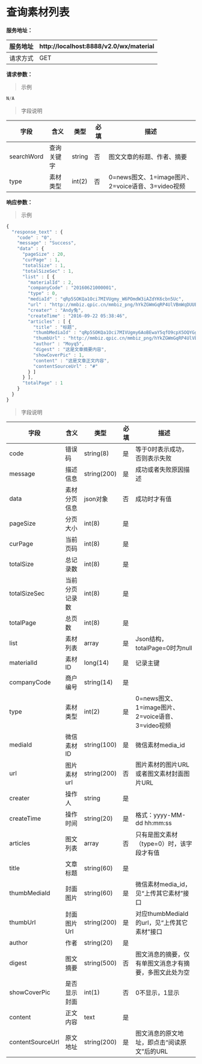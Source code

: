 # 查询素材列表

**服务地址：**

| 服务地址 | http:\/\/localhost:8888\/v2.0\/wx\/material |
| --- | --- |
| 请求方式 | GET |

**请求参数：**

> 示例

```js
N/A
```

> 字段说明

| **字段** | **含义** | **类型** | **必填** | **描述** |
| --- | --- | --- | --- | --- |
| searchWord | 查询关键字 | string | 否 | 图文文章的标题、作者、摘要 |
| type | 素材类型 | int\(2\) | 否 | 0=news图文、1=image图片、2=voice语音、3=video视频 |

**响应参数：**

> 示例

```js
{
  "response_text" : {
    "code" : "0",
    "message" : "Success",
    "data" : {
      "pageSize" : 20,
      "curPage" : 1,
      "totalSize" : 1,
      "totalSizeSec" : 1,
      "list" : [ {
        "materialId" : 2,
        "companyCode" : "20160621000001",
        "type" : 0,
        "mediaId" : "qRp5SOKQa1Oci7MIVUgmy_W6POmdW3iAZdYK6cbn5Uc",
        "url" : "http://mmbiz.qpic.cn/mmbiz_png/hYkZGWmGqRP4UlVBmWqDUUEEVeTvVhbxTvCAVBzDT3NSS3u8F000MqyBZGWHy0a1uT0us49NfReCcUiab57zribA/0?wx_fmt=png",
        "creater" : "Andy兔",
        "createTime" : "2016-09-22 05:38:46",
        "articles" : [ {
          "title" : "标题",
          "thumbMediaId" : "qRp5SOKQa1Oci7MIVUgmy6AoBEwaY5qfO9cpX5OQYGg",
          "thumbUrl" : "http://mmbiz.qpic.cn/mmbiz_png/hYkZGWmGqRP4UlVBmWqDUUEEVeTvVhbxTvCAVBzDT3NSS3u8F000MqyBZGWHy0a1uT0us49NfReCcUiab57zribA/0?wx_fmt=png",
          "author" : "Moyq5",
          "digest" : "这是文章摘要内容",
          "showCoverPic" : 1,
          "content" : "这是文章正文内容",
          "contentSourceUrl" : "#"
        } ]
      } ],
      "totalPage" : 1
    }
  }
}
```

> 字段说明

| **字段** | **含义** | **类型** | **必填** | **描述** |
| --- | --- | --- | --- | --- |
| code | 错误码 | string\(8\) | 是 | 等于0时表示成功，否则表示失败 |
| message | 描述信息 | string\(200\) | 是 | 成功或者失败原因描述 |
| data | 素材分页信息 | json对象 | 否 | 成功时才有值 |
| pageSize | 分页大小 | int\(8\) | 是 |  |
| curPage | 当前页码 | int\(8\) | 是 |  |
| totalSize | 总记录数 | int\(8\) | 是 |  |
| totalSizeSec | 当前分页记录数 | int\(8\) | 是 |  |
| totalPage | 总页数 | int\(8\) | 是 |  |
| list | 素材列表 | array | 是 | Json结构，totalPage=0时为null |
| materialId | 素材ID | long\(14\) | 是 | 记录主键 |
| companyCode | 商户编号 | string\(14\) | 是 |  |
| type | 素材类型 | int\(2\) | 是 | 0=news图文、1=image图片、2=voice语音、3=video视频 |
| mediaId | 微信素材ID | string\(100\) | 是 | 微信素材media\_id |
| url | 图片素材url | string\(200\) | 否 | 图片素材的图片URL或者图文素材封面图片URL |
| creater | 操作人 | string | 是 |  |
| createTime | 操作时间 | string\(20\) | 是 | 格式：yyyy-MM-dd hh:mm:ss |
| articles | 图文列表 | array | 否 | 只有是图文素材（type=0）时，该字段才有值 |
| title | 文章标题 | string\(60\) | 是 |  |
| thumbMediaId | 封面图片 | string\(60\) | 是 | 微信素材media\_id，见“上传其它素材”接口 |
| thumbUrl | 封面图片Url | string\(200\) | 是 | 对应thumbMediaId的url，见“上传其它素材”接口 |
| author | 作者 | string\(20\) | 是 |  |
| digest | 图文摘要 | string\(500\) | 否 | 图文消息的摘要，仅有单图文消息才有摘要，多图文此处为空 |
| showCoverPic | 是否显示封面 | int\(1\) | 否 | 0不显示，1显示 |
| content | 正文内容 | text | 是 |  |
| contentSourceUrl | 原文地址 | string\(200\) | 是 | 图文消息的原文地址，即点击“阅读原文”后的URL |

